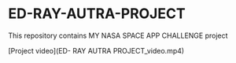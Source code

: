 # ED-RAY-AUTRA-PROJECT
This repository contains MY NASA SPACE APP CHALLENGE project

[Project video](ED- RAY AUTRA PROJECT_video.mp4)
